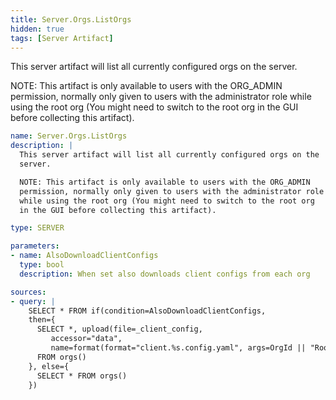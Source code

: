 ```yaml
---
title: Server.Orgs.ListOrgs
hidden: true
tags: [Server Artifact]
---
```


This server artifact will list all currently configured orgs on the
server.

NOTE: This artifact is only available to users with the ORG_ADMIN
permission, normally only given to users with the administrator role
while using the root org (You might need to switch to the root org
in the GUI before collecting this artifact).


```yaml
name: Server.Orgs.ListOrgs
description: |
  This server artifact will list all currently configured orgs on the
  server.

  NOTE: This artifact is only available to users with the ORG_ADMIN
  permission, normally only given to users with the administrator role
  while using the root org (You might need to switch to the root org
  in the GUI before collecting this artifact).

type: SERVER

parameters:
- name: AlsoDownloadClientConfigs
  type: bool
  description: When set also downloads client configs from each org

sources:
- query: |
    SELECT * FROM if(condition=AlsoDownloadClientConfigs,
    then={
      SELECT *, upload(file=_client_config,
         accessor="data",
         name=format(format="client.%s.config.yaml", args=OrgId || "RootOrg")) AS ClientConfig
      FROM orgs()
    }, else={
      SELECT * FROM orgs()
    })

```
